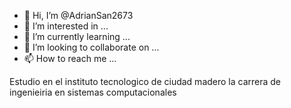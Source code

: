 - 👋 Hi, I’m @AdrianSan2673
- 👀 I’m interested in ...
- 🌱 I’m currently learning ...
- 💞️ I’m looking to collaborate on ...
- 📫 How to reach me ...

<!---
AdrianSan2673/AdrianSan2673 is a ✨ special ✨ repository because its `README.md` (this file) appears on your GitHub profile.
You can click the Preview link to take a look at your changes.
--->
Estudio en el instituto tecnologico de ciudad madero la carrera de ingenieiria en sistemas computacionales
